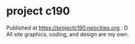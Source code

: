 # project c190
Published at <a href="https://projectc190.neocities.org" target="_blank">https://projectc190.neocities.org</a> : D
<br>All site graphics, coding, and design are my own.

